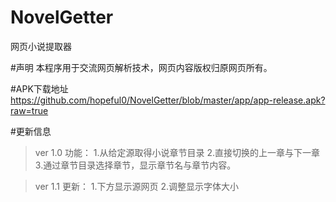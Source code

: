 # NovelGetter
网页小说提取器

#声明
本程序用于交流网页解析技术，网页内容版权归原网页所有。

#APK下载地址
https://github.com/hopeful0/NovelGetter/blob/master/app/app-release.apk?raw=true

#更新信息
> ver 1.0
功能：
1.从给定源取得小说章节目录
2.直接切换的上一章与下一章
3.通过章节目录选择章节，显示章节名与章节内容。

> ver 1.1
更新：
1.下方显示源网页
2.调整显示字体大小
